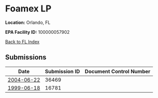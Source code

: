 # Foamex LP

**Location:** Orlando, FL

**EPA Facility ID:** 100000057902

[Back to FL Index](../../index.md)

## Submissions

| Date | Submission ID | Document Control Number |
|------|--------------|-------------------------|
| [2004-06-22](submissions/36469.md) | 36469 |  |
| [1999-06-18](submissions/16781.md) | 16781 |  |
